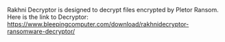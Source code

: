 Rakhni Decryptor is designed to decrypt files encrypted by Pletor Ransom.\
Here is the link to Decryptor:\
https://www.bleepingcomputer.com/download/rakhnidecryptor-ransomware-decryptor/
